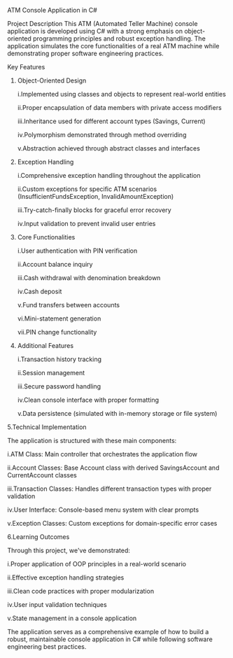 ATM Console Application in C#

Project Description
This ATM (Automated Teller Machine) console application is developed using C# with a strong emphasis on object-oriented programming principles and robust exception handling. The application simulates the core functionalities of a real ATM machine while demonstrating proper software engineering practices.

Key Features
1. Object-Oriented Design
   
    i.Implemented using classes and objects to represent real-world entities
    
    ii.Proper encapsulation of data members with private access modifiers
    
    iii.Inheritance used for different account types (Savings, Current)
    
    iv.Polymorphism demonstrated through method overriding
    
    v.Abstraction achieved through abstract classes and interfaces

2. Exception Handling
   
    i.Comprehensive exception handling throughout the application
    
    ii.Custom exceptions for specific ATM scenarios (InsufficientFundsException, InvalidAmountException)
    
    iii.Try-catch-finally blocks for graceful error recovery
    
    iv.Input validation to prevent invalid user entries

3. Core Functionalities
   
    i.User authentication with PIN verification
    
    ii.Account balance inquiry
    
    iii.Cash withdrawal with denomination breakdown
    
    iv.Cash deposit
    
    v.Fund transfers between accounts
    
    vi.Mini-statement generation
    
    vii.PIN change functionality

4. Additional Features
   
    i.Transaction history tracking
    
    ii.Session management
    
    iii.Secure password handling
    
    iv.Clean console interface with proper formatting
    
    v.Data persistence (simulated with in-memory storage or file system)

5.Technical Implementation

The application is structured with these main components:

  i.ATM Class: Main controller that orchestrates the application flow
  
  ii.Account Classes: Base Account class with derived SavingsAccount and CurrentAccount classes
  
  iii.Transaction Classes: Handles different transaction types with proper validation
  
  iv.User Interface: Console-based menu system with clear prompts
  
  v.Exception Classes: Custom exceptions for domain-specific error cases

6.Learning Outcomes

Through this project, we've demonstrated:

  i.Proper application of OOP principles in a real-world scenario
  
  ii.Effective exception handling strategies
  
  iii.Clean code practices with proper modularization
  
  iv.User input validation techniques
  
  v.State management in a console application

The application serves as a comprehensive example of how to build a robust, maintainable console application in C# while following software engineering best practices.
